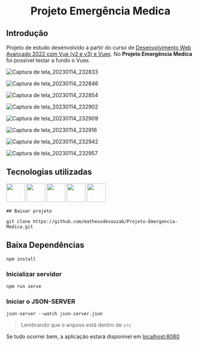 <h1 align="center">
  <p align="center">Projeto Emergência Medica</p>
</h1>

## Introdução

Projeto de estudo desenvolvido a partir do curso de [Desenvolvimento Web Avançado 2022 com Vue (v2 e v3) e Vuex](https://www.udemy.com/course/desenvolvimento-web-avancado-com-vue-strapi-vuex-e-vuetify/). No **Projeto Emergência Medica** foi possível testar a fundo o Vuex.


![Captura de tela_20230114_232833](https://user-images.githubusercontent.com/60266964/212519893-1ea3779a-67ea-4ce4-addf-773cb0874dbd.png)

![Captura de tela_20230114_232846](https://user-images.githubusercontent.com/60266964/212519894-519fad78-d106-41c4-acbb-edb6b064af48.png)

![Captura de tela_20230114_232854](https://user-images.githubusercontent.com/60266964/212519898-5a0107fe-f8b1-4e15-8986-896a77e2f51b.png)

![Captura de tela_20230114_232902](https://user-images.githubusercontent.com/60266964/212519901-2ba3fcca-0843-42fe-84c2-d7dbf21e39fd.png)

![Captura de tela_20230114_232909](https://user-images.githubusercontent.com/60266964/212519904-16370a84-aac2-4f91-85eb-f9188cfad6a6.png)

![Captura de tela_20230114_232916](https://user-images.githubusercontent.com/60266964/212519916-3050fb35-c867-4aa3-809e-124550b7143d.png)

![Captura de tela_20230114_232942](https://user-images.githubusercontent.com/60266964/212519917-b2a79da4-78b2-492a-afdf-5e8e82c37912.png)

![Captura de tela_20230114_232957](https://user-images.githubusercontent.com/60266964/212519919-a86b956d-e8a7-4d98-86e4-a2664a6eadf5.png)

## Tecnologias utilizadas

<div style="display: inline_block">
    <img src="https://user-images.githubusercontent.com/60266964/204157235-0ad813df-82db-4233-8bd3-32daa6387634.png" width="50" height="50"/>
    <img src="https://user-images.githubusercontent.com/60266964/204157268-687424c0-0504-42a4-89da-d0c8d30c5f86.png" width="50" height="50"/>
    <img src="https://user-images.githubusercontent.com/60266964/204157283-b894f930-e87a-49bf-86b1-07a8e125cfe4.png" width="50" height="50" />
    <img src="https://user-images.githubusercontent.com/60266964/204157322-af427fa7-6a39-4f41-a721-47a165c41fe7.png" width="50" height="50" />
    <img src="https://user-images.githubusercontent.com/60266964/204157341-f1bb413e-ca6b-421d-bbf3-64d19a9d3869.png" width="50" height="50" /> </div>
    
    ## Baixar projeto

```
git clone https://github.com/matheusdesouzab/Projeto-Emergencia-Medica.git
```

## Baixa Dependências
```
npm install
```

### Inicializar servidor
```
npm run serve
```

### Iniciar o JSON-SERVER
```
json-server --watch json-server.json
```

> Lembrando que o arquivo está dentro de `src`

Se tudo ocorrer bem, a aplicação estará disponível em [localhost:8080](http://localhost:8080)
